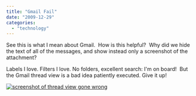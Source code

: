 ```yaml
---
title: "Gmail Fail"
date: "2009-12-29"
categories: 
  - "technology"
---
```


See this is what I mean about Gmail.  How is this helpful?  Why did we hide the text of all of the messages, and show instead only a screenshot of the attachment?

Labels I love. Filters I love. No folders, excellent search: I'm on board!  But the Gmail thread view is a bad idea patiently executed. Give it up!

[![screenshot of thread view gone wrong](http://paymentnetworks.files.wordpress.com/2009/12/gfail.png?w=300 "gfail")](http://paymentnetworks.files.wordpress.com/2009/12/gfail.png)
